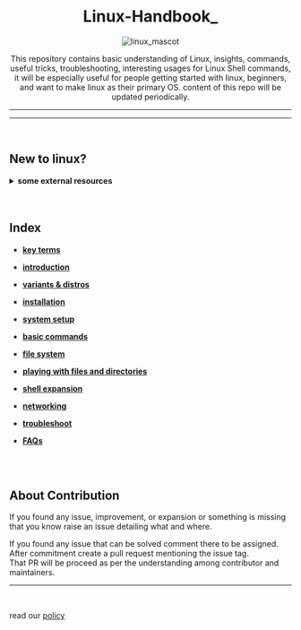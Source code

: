 <div align="center">
<h1>Linux-Handbook_</h1>

  ![linux_mascot](https://user-images.githubusercontent.com/72222987/139702953-c79c5f8f-80d1-4412-a955-85536f25357e.jpg)
  
<p>
This repository contains basic understanding of Linux, insights, commands, useful tricks, troubleshooting, interesting usages for Linux Shell commands, it will be especially useful for people getting started with linux, beginners, and want to make linux as their primary OS. content of this repo will be updated periodically.
</p>
</div>

<hr>
<hr>
<br/>



## New to linux? 
<!-- ##  Your guide is waiting [here](./guide/guide.md) 
-->
<details style="cursor: pointer;"><summary><b> some external resources</b></summary>
<p>


### DOCs

- [From UBUNTU docs](https://ubuntu.com/tutorials/command-line-for-beginners)

### video lecture

- [within 25 minutes (English)](https://www.youtube.com/watch?v=SkB-eRCzWIU)

- [within 25 minutes (Hindi)](https://www.youtube.com/watch?v=BGjTboXjH28)

- [playlist (English)](https://www.youtube.com/playlist?list=PLtK75qxsQaMLZSo7KL-PmiRarU7hrpnwK)

### PDF

- [Linux Fundamentals](https://www.computer-pdf.com/operating-system/linux/786-tutorial-linux-fundamentals.html)

</p>
</details>



<br/>
<br/>

## Index

<b>

- [key terms](./data/)  

- [introduction](./data/01-introduction/introduction.md)

- [variants & distros](./data/02-distros_&_enviornments)

- [installation](./data/03-installation)

- [system setup](./data/04-system_setup)

- [basic commands](./data/05-basic_commands)

- [file system](./data/06-file_system)

- [playing with files and directories](./data/07-playing_with_files_and_directories)

- [shell expansion](./data/08-shell_expansion)

- [networking](./data/09-networking)

- [troubleshoot](./data/10-troubleshoot)

- [FAQs](./data/11-FAQs)

</b>
<br/>
<br/>

## About Contribution

If you found any issue, improvement, or expansion or something is missing that you know raise an issue detailing what and where.

If you found any issue that can be solved comment there to be assigned. After commitment create a pull request mentioning  the issue tag.<br/>
That PR will be proceed as per the understanding among contributor and maintainers.

<hr>
<br/>

read our [policy](./.github/CODE_OF_CONDUCT)

